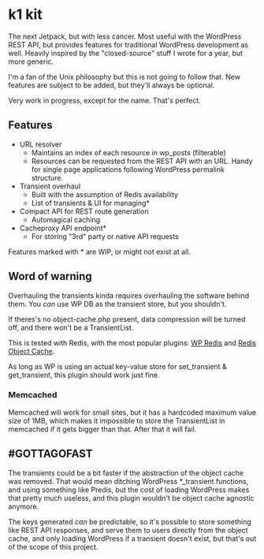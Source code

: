 # k1 kit

The next Jetpack, but with less cancer. Most useful with the WordPress REST API, but provides features for traditional WordPress development as well. Heavily inspired by the "closed-source" stuff I wrote for a year, but more generic.

I'm a fan of the Unix philosophy but this is not going to follow that. New features are subject to be added, but they'll always be optional.

Very work in progress, except for the name. That's perfect.

## Features
- URL resolver
  - Maintains an index of each resource in wp_posts (filterable)
  - Resources can be requested from the REST API with an URL. Handy for single page applications following WordPress permalink structure.
- Transient overhaul
  - Built with the assumption of Redis availability
  - List of transients & UI for managing*
- Compact API for REST route generation
  - Automagical caching
- Cacheproxy API endpoint*
  - For storing "3rd" party or native API requests

Features marked with * are WIP, or might not exist at all.

## Word of warning
Overhauling the transients kinda requires overhauling the software behind them. You _can_ use WP DB as the transient store, but you shouldn't. 

If theres's no object-cache.php present, data compression will be turned off, and there won't be a TransientList. 

This is tested with Redis, with the most popular plugins: [WP Redis](https://wordpress.org/plugins/wp-redis/) and [Redis Object Cache](https://wordpress.org/plugins/redis-cache/). 

As long as WP is using an actual key-value store for set_transient & get_transient, this plugin should work just fine.

### Memcached
Memcached will work for small sites, but it has a hardcoded maximum value size of 1MB, which makes it impossible to store the TransientList in memcached if it gets bigger than that. After that it will fail.

## #GOTTAGOFAST
The transients could be a bit faster if the abstraction of the object cache was removed. That would mean ditching WordPress *_transient functions, and using something like Predis, but the cost of loading WordPress makes that pretty much useless, and this plugin wouldn't be object cache agnostic anymore.

The keys generated *can* be predictable, so it's possible to store something like REST API responses, and serve them to users directly from the object cache, and only loading WordPress if a transient doesn't exist, but that's out of the scope of this project.